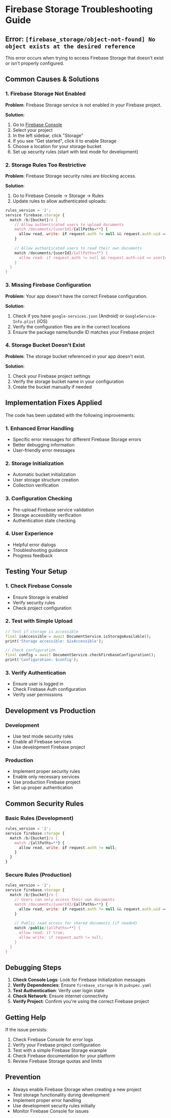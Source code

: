 # Firebase Storage Troubleshooting Guide

## Error: `[firebase_storage/object-not-found] No object exists at the desired reference`

This error occurs when trying to access Firebase Storage that doesn't exist or isn't properly configured.

## Common Causes & Solutions

### 1. Firebase Storage Not Enabled

**Problem**: Firebase Storage service is not enabled in your Firebase project.

**Solution**:
1. Go to [Firebase Console](https://console.firebase.google.com/)
2. Select your project
3. In the left sidebar, click "Storage"
4. If you see "Get started", click it to enable Storage
5. Choose a location for your storage bucket
6. Set up security rules (start with test mode for development)

### 2. Storage Rules Too Restrictive

**Problem**: Firebase Storage security rules are blocking access.

**Solution**:
1. Go to Firebase Console → Storage → Rules
2. Update rules to allow authenticated uploads:

```javascript
rules_version = '2';
service firebase.storage {
  match /b/{bucket}/o {
    // Allow authenticated users to upload documents
    match /documents/{userId}/{allPaths=**} {
      allow read, write: if request.auth != null && request.auth.uid == userId;
    }
    
    // Allow authenticated users to read their own documents
    match /documents/{userId}/{allPaths=**} {
      allow read: if request.auth != null && request.auth.uid == userId;
    }
  }
}
```

### 3. Missing Firebase Configuration

**Problem**: Your app doesn't have the correct Firebase configuration.

**Solution**:
1. Check if you have `google-services.json` (Android) or `GoogleService-Info.plist` (iOS)
2. Verify the configuration files are in the correct locations
3. Ensure the package name/bundle ID matches your Firebase project

### 4. Storage Bucket Doesn't Exist

**Problem**: The storage bucket referenced in your app doesn't exist.

**Solution**:
1. Check your Firebase project settings
2. Verify the storage bucket name in your configuration
3. Create the bucket manually if needed

## Implementation Fixes Applied

The code has been updated with the following improvements:

### 1. Enhanced Error Handling
- Specific error messages for different Firebase Storage errors
- Better debugging information
- User-friendly error messages

### 2. Storage Initialization
- Automatic bucket initialization
- User storage structure creation
- Collection verification

### 3. Configuration Checking
- Pre-upload Firebase service validation
- Storage accessibility verification
- Authentication state checking

### 4. User Experience
- Helpful error dialogs
- Troubleshooting guidance
- Progress feedback

## Testing Your Setup

### 1. Check Firebase Console
- Ensure Storage is enabled
- Verify security rules
- Check project configuration

### 2. Test with Simple Upload
```dart
// Test if storage is accessible
final isAccessible = await DocumentService.isStorageAvailable();
print('Storage accessible: $isAccessible');

// Check configuration
final config = await DocumentService.checkFirebaseConfiguration();
print('Configuration: $config');
```

### 3. Verify Authentication
- Ensure user is logged in
- Check Firebase Auth configuration
- Verify user permissions

## Development vs Production

### Development
- Use test mode security rules
- Enable all Firebase services
- Use development Firebase project

### Production
- Implement proper security rules
- Enable only necessary services
- Use production Firebase project
- Set up proper authentication

## Common Security Rules

### Basic Rules (Development)
```javascript
rules_version = '2';
service firebase.storage {
  match /b/{bucket}/o {
    match /{allPaths=**} {
      allow read, write: if request.auth != null;
    }
  }
}
```

### Secure Rules (Production)
```javascript
rules_version = '2';
service firebase.storage {
  match /b/{bucket}/o {
    // Users can only access their own documents
    match /documents/{userId}/{allPaths=**} {
      allow read, write: if request.auth != null && request.auth.uid == userId;
    }
    
    // Public read access for shared documents (if needed)
    match /public/{allPaths=**} {
      allow read: if true;
      allow write: if request.auth != null;
    }
  }
}
```

## Debugging Steps

1. **Check Console Logs**: Look for Firebase initialization messages
2. **Verify Dependencies**: Ensure `firebase_storage` is in `pubspec.yaml`
3. **Test Authentication**: Verify user login state
4. **Check Network**: Ensure internet connectivity
5. **Verify Project**: Confirm you're using the correct Firebase project

## Getting Help

If the issue persists:

1. Check Firebase Console for error logs
2. Verify your Firebase project configuration
3. Test with a simple Firebase Storage example
4. Check Firebase documentation for your platform
5. Review Firebase Storage quotas and limits

## Prevention

- Always enable Firebase Storage when creating a new project
- Test storage functionality during development
- Implement proper error handling
- Use development security rules initially
- Monitor Firebase Console for issues




